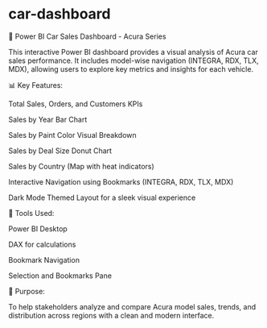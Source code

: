 # car-dashboard
🚗 Power BI Car Sales Dashboard - Acura Series

This interactive Power BI dashboard provides a visual analysis of Acura car sales performance. It includes model-wise navigation (INTEGRA, RDX, TLX, MDX), allowing users to explore key metrics and insights for each vehicle.

📊 Key Features:

Total Sales, Orders, and Customers KPIs

Sales by Year Bar Chart

Sales by Paint Color Visual Breakdown

Sales by Deal Size Donut Chart

Sales by Country (Map with heat indicators)

Interactive Navigation using Bookmarks (INTEGRA, RDX, TLX, MDX)

Dark Mode Themed Layout for a sleek visual experience


🔧 Tools Used:

Power BI Desktop

DAX for calculations

Bookmark Navigation

Selection and Bookmarks Pane


🧠 Purpose:

To help stakeholders analyze and compare Acura model sales, trends, and distribution across regions with a clean and modern interface.
